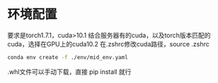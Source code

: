 # 环境配置
要求是torch1.7.1，cuda>10.1
结合服务器有的cuda，以及torch版本匹配的cuda，选择在GPU上的cuda10.2
在.zshrc修改cuda路径，source .zshrc

```bash
conda env create -f ./env/mid_env.yaml
```

.whl文件可以手动下载，直接 pip install 就行

# 